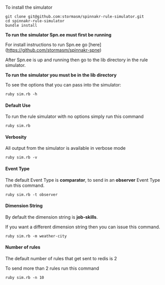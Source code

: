 
To install the simulator

```
git clone git@github.com:stormasm/spinnakr-rule-simulator.git
cd spinnakr-rule-simulator
bundle install
```

**To run the simulator Spn.ee must first be running**

For install instructions to run Spn.ee go
[here]
(https://github.com/stormasm/spinnakr-spne)

After Spn.ee is up and running then go to the lib directory
in the rule simulator.

**To run the simulator you must be in the lib directory**

To see the options that you can pass into the simulator:

```
ruby sim.rb -h
```

#### Default Use

To run the rule simulator with no options simply run this command

```
ruby sim.rb
```

#### Verbosity

All output from the simulator is available in verbose mode

```
ruby sim.rb -v
```

#### Event Type

The default Event Type is **comparator**, to send in an **observer** Event Type
run this command.

```
ruby sim.rb -t observer
```

#### Dimension String

By default the dimension string is **job-skills**.

If you want a different dimension string then you can issue this command.

```
ruby sim.rb -m weather-city
```

#### Number of rules

The default number of rules that get sent to redis is 2

To send more than 2 rules run this command

```
ruby sim.rb -n 10
```
